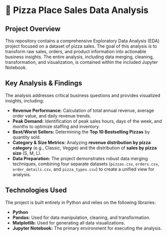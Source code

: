 # 🍕 Pizza Place Sales Data Analysis

## Project Overview

This repository contains a comprehensive Exploratory Data Analysis (EDA) project focused on a dataset of pizza sales. The goal of this analysis is to transform raw sales, orders, and product information into actionable business insights. The entire analysis, including data merging, cleaning, transformation, and visualization, is contained within the included Jupyter Notebook.

## Key Analysis & Findings

The analysis addresses critical business questions and provides visualized insights, including:

* **Revenue Performance:** Calculation of total annual revenue, average order value, and daily revenue trends.
* **Peak Demand:** Identification of peak sales hours, days of the week, and months to optimize staffing and inventory.
* **Best/Worst Sellers:** Determining the **Top 10 Bestselling Pizzas** by quantity sold.
* **Category & Size Metrics:** Analyzing **revenue distribution by pizza category** (e.g., Classic, Veggie) and the distribution of **sales by pizza size** (S, M, L).
* **Data Preparation:** The project demonstrates robust data merging techniques, combining four separate datasets (`pizzas.csv`, `orders.csv`, `order_details.csv`, and `pizza_types.csv`) to create a unified view for analysis.

## Technologies Used

The project is built entirely in Python and relies on the following libraries:

* **Python**
* **Pandas:** Used for data manipulation, cleaning, and transformation.
* **Matplotlib:** Used for generating all data visualizations.
* **Jupyter Notebook:** The primary environment for executing the analysis.
